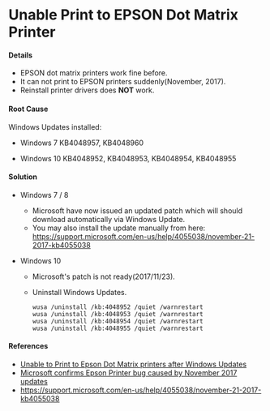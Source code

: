 # Unable Print to EPSON Dot Matrix Printer

#### Details
* EPSON dot matrix printers work fine before.
* It can not print to EPSON printers suddenly(November, 2017).
* Reinstall printer drivers does **NOT** work.

#### Root Cause
Windows Updates installed:

* Windows 7
  KB4048957, KB4048960

* Windows 10
  KB4048952, KB4048953, KB4048954, KB4048955

#### Solution
* Windows 7 / 8
  * Microsoft have now issued an updated patch which will should download automatically via Windows Update.
  * You may also install the update manually from here:
    <https://support.microsoft.com/en-us/help/4055038/november-21-2017-kb4055038>

* Windows 10
  * Microsoft's patch is not ready(2017/11/23).
  * Uninstall Windows Updates.

        wusa /uninstall /kb:4048952 /quiet /warnrestart
        wusa /uninstall /kb:4048953 /quiet /warnrestart
        wusa /uninstall /kb:4048954 /quiet /warnrestart
        wusa /uninstall /kb:4048955 /quiet /warnrestart

#### References
* [Unable to Print to Epson Dot Matrix printers after Windows Updates](https://www.tachytelic.net/2017/11/unable-print-dot-matrix-printers-windows-updates/)
* [Microsoft confirms Epson Printer bug caused by November 2017 updates](https://www.ghacks.net/2017/11/17/microsoft-confirms-epson-printer-bug-caused-by-november-2017-updates/)
* <https://support.microsoft.com/en-us/help/4055038/november-21-2017-kb4055038>
